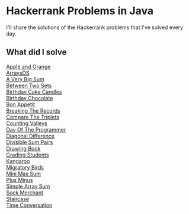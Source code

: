 # Hackerrank Problems in Java
I'll share the solutions of the Hackerrank problems that I've solved every day.

## What did I solve
[Apple and Orange](/src/appleAndOrange.java)\
[ArraysDS](/src/ArraysDS.java)\
[A Very Big Sum](/src/aVeryBigSum.java)\
[Between Two Sets](/src/betweenTwoSets.java)\
[Birthday Cake Candles](/src/birthdayCakeCandles.java)\
[Birthday Chocolate](/src/birthdayChocolate.java)\
[Bon Appetit](/src/bonAppetit.java)\
[Breaking The Records](/src/breakingTheRecords.java)\
[Compare The Triplets](/src/compareTheTriplets.java)\
[Counting Valleys](/src/countingValleys.java)\
[Day Of The Programmer](/src/dayOfTheProgrammer.java)\
[Diagonal Difference](/src/diagonalDifference.java)\
[Divisible Sum Pairs](/src/divisibleSumPairs.java)\
[Drawing Book](/stc/drawingBook.java)\
[Grading Students](/src/gradingStudents.java)\
[Kangaroo](/src/kangaroo.java)\
[Migratory Birds](/src/migratoryBirds.java)\
[Mini Max Sum](/src/minMaxSum.java)\
[Plus Minus](/src/plusMinus.java)\
[Simple Array Sum](/src/simpleArraySum.java)\
[Sock Merchant](/src/sockMerchant.java)\
[Staircase](/src/staircase.java)\
[Time Conversation](/src/timeConversation.java)
